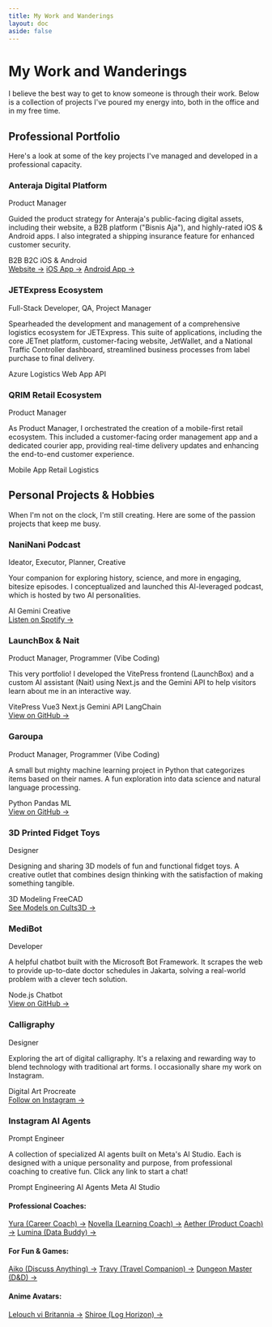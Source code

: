 ```yaml
---
title: My Work and Wanderings
layout: doc
aside: false
---
```


<script setup lang="ts">
  import NaitBubble from '/components/assistant/NaitBubble.vue'; // Adjust path as necessary
  import Projects from '/components/Projects.vue'; // Adjust path as necessary
</script>

<NaitBubble />

# My Work and Wanderings

I believe the best way to get to know someone is through their work. Below is a collection of projects I've poured my
energy into, both in the office and in my free time.

<div class="space-y-12">
  <div>
    <h2 class="text-3xl font-bold tracking-tight sm:text-4xl">Professional Portfolio</h2>
    <p class="mt-4 text-lg text-gray-600 dark:text-gray-400">
      Here's a look at some of the key projects I've managed and developed in a professional capacity.
    </p>
    <div class="mt-8 grid gap-8 md:grid-cols-2 lg:grid-cols-2">
      <div
        class="p-6 bg-white dark:bg-gray-800/50 rounded-xl shadow-md hover:shadow-xl transition-shadow duration-300 ease-in-out">
        <h3 class="text-xl font-semibold text-gray-900 dark:text-white">Anteraja Digital Platform</h3>
        <p class="mt-2 text-sm font-medium text-indigo-600 dark:text-indigo-400">Product Manager</p>
        <p class="mt-3 text-base text-gray-700 dark:text-gray-300">Guided the product strategy for Anteraja's
          public-facing digital assets, including their website, a B2B platform ("Bisnis Aja"), and highly-rated iOS &
          Android apps. I also integrated a shipping insurance feature for enhanced customer security.</p>
        <div class="mt-4 flex flex-wrap gap-2">
          <span
            class="px-2 py-1 text-xs font-medium bg-gray-200 dark:bg-gray-700 text-gray-800 dark:text-gray-200 rounded-full">B2B</span>
          <span
            class="px-2 py-1 text-xs font-medium bg-gray-200 dark:bg-gray-700 text-gray-800 dark:text-gray-200 rounded-full">B2C</span>
          <span
            class="px-2 py-1 text-xs font-medium bg-gray-200 dark:bg-gray-700 text-gray-800 dark:text-gray-200 rounded-full">iOS
            & Android</span>
        </div>
        <div class="mt-4 flex flex-wrap gap-x-4">
          <a href="https://www.anteraja.id" target="_blank" rel="noopener noreferrer"
            class="text-sm font-semibold text-indigo-600 dark:text-indigo-400 hover:underline">Website →</a>
          <a href="https://apps.apple.com/id/app/anteraja/id1468862408" target="_blank" rel="noopener noreferrer"
            class="text-sm font-semibold text-indigo-600 dark:text-indigo-400 hover:underline">iOS App →</a>
          <a href="https://play.google.com/store/apps/details?id=id.anteraja.aca&hl=id" target="_blank"
            rel="noopener noreferrer"
            class="text-sm font-semibold text-indigo-600 dark:text-indigo-400 hover:underline">Android App →</a>
        </div>
      </div>
      <div
        class="p-6 bg-white dark:bg-gray-800/50 rounded-xl shadow-md hover:shadow-xl transition-shadow duration-300 ease-in-out">
        <h3 class="text-xl font-semibold text-gray-900 dark:text-white">JETExpress Ecosystem</h3>
        <p class="mt-2 text-sm font-medium text-indigo-600 dark:text-indigo-400">Full-Stack Developer, QA, Project
          Manager</p>
        <p class="mt-3 text-base text-gray-700 dark:text-gray-300">Spearheaded the development and management of a
          comprehensive logistics ecosystem for JETExpress. This suite of applications, including the core JETnet
          platform, customer-facing website, JetWallet, and a National Traffic Controller dashboard, streamlined
          business processes from label purchase to final delivery.</p>
        <div class="mt-4 flex flex-wrap gap-2">
          <span
            class="px-2 py-1 text-xs font-medium bg-gray-200 dark:bg-gray-700 text-gray-800 dark:text-gray-200 rounded-full">Azure</span>
          <span
            class="px-2 py-1 text-xs font-medium bg-gray-200 dark:bg-gray-700 text-gray-800 dark:text-gray-200 rounded-full">Logistics</span>
          <span
            class="px-2 py-1 text-xs font-medium bg-gray-200 dark:bg-gray-700 text-gray-800 dark:text-gray-200 rounded-full">Web
            App</span>
          <span
            class="px-2 py-1 text-xs font-medium bg-gray-200 dark:bg-gray-700 text-gray-800 dark:text-gray-200 rounded-full">API</span>
        </div>
      </div>
      <div
        class="p-6 bg-white dark:bg-gray-800/50 rounded-xl shadow-md hover:shadow-xl transition-shadow duration-300 ease-in-out">
        <h3 class="text-xl font-semibold text-gray-900 dark:text-white">QRIM Retail Ecosystem</h3>
        <p class="mt-2 text-sm font-medium text-indigo-600 dark:text-indigo-400">Product Manager</p>
        <p class="mt-3 text-base text-gray-700 dark:text-gray-300">As Product Manager, I orchestrated the creation of a
          mobile-first retail ecosystem. This included a customer-facing order management app and a dedicated courier
          app, providing real-time delivery updates and enhancing the end-to-end customer experience.</p>
        <div class="mt-4 flex flex-wrap gap-2">
          <span
            class="px-2 py-1 text-xs font-medium bg-gray-200 dark:bg-gray-700 text-gray-800 dark:text-gray-200 rounded-full">Mobile
            App</span>
          <span
            class="px-2 py-1 text-xs font-medium bg-gray-200 dark:bg-gray-700 text-gray-800 dark:text-gray-200 rounded-full">Retail</span>
          <span
            class="px-2 py-1 text-xs font-medium bg-gray-200 dark:bg-gray-700 text-gray-800 dark:text-gray-200 rounded-full">Logistics</span>
        </div>
      </div>
    </div>
  </div>

  <div>
    <h2 class="text-3xl font-bold tracking-tight sm:text-4xl">Personal Projects & Hobbies</h2>
    <p class="mt-4 text-lg text-gray-600 dark:text-gray-400">
      When I'm not on the clock, I'm still creating. Here are some of the passion projects that keep me busy.
    </p>
    <div class="mt-8 grid gap-8 md:grid-cols-2 lg:grid-cols-2">
      <div
        class="p-6 bg-white dark:bg-gray-800/50 rounded-xl shadow-md hover:shadow-xl transition-shadow duration-300 ease-in-out">
        <h3 class="text-xl font-semibold text-gray-900 dark:text-white">NaniNani Podcast</h3>
        <p class="mt-2 text-sm font-medium text-teal-600 dark:text-teal-400">Ideator, Executor, Planner, Creative</p>
        <p class="mt-3 text-base text-gray-700 dark:text-gray-300">Your companion for exploring history, science, and
          more in engaging, bitesize episodes. I conceptualized and launched this AI-leveraged podcast, which is hosted
          by two AI personalities.</p>
        <div class="mt-4 flex flex-wrap gap-2">
          <span
            class="px-2 py-1 text-xs font-medium bg-gray-200 dark:bg-gray-700 text-gray-800 dark:text-gray-200 rounded-full">AI</span>
          <span
            class="px-2 py-1 text-xs font-medium bg-gray-200 dark:bg-gray-700 text-gray-800 dark:text-gray-200 rounded-full">Gemini</span>
          <span
            class="px-2 py-1 text-xs font-medium bg-gray-200 dark:bg-gray-700 text-gray-800 dark:text-gray-200 rounded-full">Creative</span>
        </div>
        <div class="mt-4">
          <a href="https://open.spotify.com/show/6uiSJvabU9E0R4RCK9IRCb?si=9fdd0738e13740a5&nd=1&dlsi=72735d8e4e064410"
            target="_blank" rel="noopener noreferrer"
            class="text-sm font-semibold text-teal-600 dark:text-teal-400 hover:underline">Listen on Spotify →</a>
        </div>
      </div>
      <div
        class="p-6 bg-white dark:bg-gray-800/50 rounded-xl shadow-md hover:shadow-xl transition-shadow duration-300 ease-in-out">
        <h3 class="text-xl font-semibold text-gray-900 dark:text-white">LaunchBox & Nait</h3>
        <p class="mt-2 text-sm font-medium text-teal-600 dark:text-teal-400">Product Manager, Programmer (Vibe Coding)
        </p>
        <p class="mt-3 text-base text-gray-700 dark:text-gray-300">This very portfolio! I developed the VitePress
          frontend (LaunchBox) and a custom AI assistant (Nait) using Next.js and the Gemini API to help visitors learn
          about me in an interactive way.</p>
        <div class="mt-4 flex flex-wrap gap-2">
          <span
            class="px-2 py-1 text-xs font-medium bg-gray-200 dark:bg-gray-700 text-gray-800 dark:text-gray-200 rounded-full">VitePress</span>
          <span
            class="px-2 py-1 text-xs font-medium bg-gray-200 dark:bg-gray-700 text-gray-800 dark:text-gray-200 rounded-full">Vue3</span>
          <span
            class="px-2 py-1 text-xs font-medium bg-gray-200 dark:bg-gray-700 text-gray-800 dark:text-gray-200 rounded-full">Next.js</span>
          <span
            class="px-2 py-1 text-xs font-medium bg-gray-200 dark:bg-gray-700 text-gray-800 dark:text-gray-200 rounded-full">Gemini
            API</span>
          <span
            class="px-2 py-1 text-xs font-medium bg-gray-200 dark:bg-gray-700 text-gray-800 dark:text-gray-200 rounded-full">LangChain</span>
        </div>
        <div class="mt-4">
          <a href="https://github.com/cylentro/LaunchBox" target="_blank" rel="noopener noreferrer"
            class="text-sm font-semibold text-teal-600 dark:text-teal-400 hover:underline">View on GitHub →</a>
        </div>
      </div>
      <div
        class="p-6 bg-white dark:bg-gray-800/50 rounded-xl shadow-md hover:shadow-xl transition-shadow duration-300 ease-in-out">
        <h3 class="text-xl font-semibold text-gray-900 dark:text-white">Garoupa</h3>
        <p class="mt-2 text-sm font-medium text-teal-600 dark:text-teal-400">Product Manager, Programmer (Vibe Coding)
        </p>
        <p class="mt-3 text-base text-gray-700 dark:text-gray-300">A small but mighty machine learning project in Python
          that categorizes items based on their names. A fun exploration into data science and natural language
          processing.</p>
        <div class="mt-4 flex flex-wrap gap-2">
          <span
            class="px-2 py-1 text-xs font-medium bg-gray-200 dark:bg-gray-700 text-gray-800 dark:text-gray-200 rounded-full">Python</span>
          <span
            class="px-2 py-1 text-xs font-medium bg-gray-200 dark:bg-gray-700 text-gray-800 dark:text-gray-200 rounded-full">Pandas</span>
          <span
            class="px-2 py-1 text-xs font-medium bg-gray-200 dark:bg-gray-700 text-gray-800 dark:text-gray-200 rounded-full">ML</span>
        </div>
        <div class="mt-4">
          <a href="https://github.com/cylentro/garoupa-api" target="_blank" rel="noopener noreferrer"
            class="text-sm font-semibold text-teal-600 dark:text-teal-400 hover:underline">View on GitHub →</a>
        </div>
      </div>
      <div
        class="p-6 bg-white dark:bg-gray-800/50 rounded-xl shadow-md hover:shadow-xl transition-shadow duration-300 ease-in-out">
        <h3 class="text-xl font-semibold text-gray-900 dark:text-white">3D Printed Fidget Toys</h3>
        <p class="mt-2 text-sm font-medium text-teal-600 dark:text-teal-400">Designer</p>
        <p class="mt-3 text-base text-gray-700 dark:text-gray-300">Designing and sharing 3D models of fun and functional
          fidget toys. A creative outlet that combines design thinking with the satisfaction of making something
          tangible.</p>
        <div class="mt-4 flex flex-wrap gap-2">
          <span
            class="px-2 py-1 text-xs font-medium bg-gray-200 dark:bg-gray-700 text-gray-800 dark:text-gray-200 rounded-full">3D
            Modeling</span>
          <span
            class="px-2 py-1 text-xs font-medium bg-gray-200 dark:bg-gray-700 text-gray-800 dark:text-gray-200 rounded-full">FreeCAD</span>
        </div>
        <div class="mt-4">
          <a href="https://cults3d.com/en/users/Triplequadcore/3d-models" target="_blank" rel="noopener noreferrer"
            class="text-sm font-semibold text-teal-600 dark:text-teal-400 hover:underline">See Models on Cults3D →</a>
        </div>
      </div>
      <div
        class="p-6 bg-white dark:bg-gray-800/50 rounded-xl shadow-md hover:shadow-xl transition-shadow duration-300 ease-in-out">
        <h3 class="text-xl font-semibold text-gray-900 dark:text-white">MediBot</h3>
        <p class="mt-2 text-sm font-medium text-teal-600 dark:text-teal-400">Developer</p>
        <p class="mt-3 text-base text-gray-700 dark:text-gray-300">A helpful chatbot built with the Microsoft Bot
          Framework. It scrapes the web to provide up-to-date doctor schedules in Jakarta, solving a real-world problem
          with a clever tech solution.</p>
        <div class="mt-4 flex flex-wrap gap-2">
          <span
            class="px-2 py-1 text-xs font-medium bg-gray-200 dark:bg-gray-700 text-gray-800 dark:text-gray-200 rounded-full">Node.js</span>
          <span
            class="px-2 py-1 text-xs font-medium bg-gray-200 dark:bg-gray-700 text-gray-800 dark:text-gray-200 rounded-full">Chatbot</span>
        </div>
        <div class="mt-4">
          <a href="https://github.com/cylentro/medibot" target="_blank" rel="noopener noreferrer"
            class="text-sm font-semibold text-teal-600 dark:text-teal-400 hover:underline">View on GitHub →</a>
        </div>
      </div>
      <div
        class="p-6 bg-white dark:bg-gray-800/50 rounded-xl shadow-md hover:shadow-xl transition-shadow duration-300 ease-in-out">
        <h3 class="text-xl font-semibold text-gray-900 dark:text-white">Calligraphy</h3>
        <p class="mt-2 text-sm font-medium text-teal-600 dark:text-teal-400">Designer</p>
        <p class="mt-3 text-base text-gray-700 dark:text-gray-300">Exploring the art of digital calligraphy. It's a
          relaxing and rewarding way to blend technology with traditional art forms. I occasionally share my work on
          Instagram.</p>
        <div class="mt-4 flex flex-wrap gap-2">
          <span
            class="px-2 py-1 text-xs font-medium bg-gray-200 dark:bg-gray-700 text-gray-800 dark:text-gray-200 rounded-full">Digital
            Art</span>
          <span
            class="px-2 py-1 text-xs font-medium bg-gray-200 dark:bg-gray-700 text-gray-800 dark:text-gray-200 rounded-full">Procreate</span>
        </div>
        <div class="mt-4">
          <a href="https://www.instagram.com/chrishadi90/" target="_blank" rel="noopener noreferrer"
            class="text-sm font-semibold text-teal-600 dark:text-teal-400 hover:underline">Follow on Instagram →</a>
        </div>
      </div>
      <div class="mt-4">
        <div
          class="p-6 bg-white dark:bg-gray-800 rounded-xl shadow-md hover:shadow-xl transition-shadow duration-300 ease-in-out md:col-span-2 lg:col-span-3">
          <h3 class="text-xl font-semibold text-gray-900 dark:text-white">Instagram AI Agents</h3>
          <p class="mt-2 text-sm font-medium text-purple-500 dark:text-purple-400">Prompt Engineer</p>
          <p class="mt-3 text-base text-gray-700 dark:text-gray-300">A collection of specialized AI agents built on
            Meta's AI Studio. Each is designed with a unique personality and purpose, from professional coaching to
            creative fun. Click any link to start a chat!</p>
          <div class="mt-4 flex flex-wrap gap-2">
            <span
              class="px-2 py-1 text-xs font-medium bg-gray-200 dark:bg-gray-700 text-gray-800 dark:text-gray-200 rounded-full">Prompt
              Engineering</span>
            <span
              class="px-2 py-1 text-xs font-medium bg-gray-200 dark:bg-gray-700 text-gray-800 dark:text-gray-200 rounded-full">AI
              Agents</span>
            <span
              class="px-2 py-1 text-xs font-medium bg-gray-200 dark:bg-gray-700 text-gray-800 dark:text-gray-200 rounded-full">Meta
              AI Studio</span>
          </div>
          <div class="mt-4 grid grid-cols-1 gap-x-6 gap-y-4">
            <div>
              <h4 class="font-semibold text-gray-800 dark:text-gray-200">Professional Coaches:</h4>
              <div class="flex flex-col items-start mt-2 space-y-2">
                <a href="https://aistudio.instagram.com/ai/1403510227686869/?utm_source=share" target="_blank"
                  rel="noopener noreferrer" class="text-sm text-purple-600 dark:text-purple-400 hover:underline">Yura
                  (Career Coach) &rarr;</a>
                <a href="https://aistudio.instagram.com/ai/666514312506610/?utm_source=share" target="_blank"
                  rel="noopener noreferrer" class="text-sm text-purple-600 dark:text-purple-400 hover:underline">Novella
                  (Learning Coach) &rarr;</a>
                <a href="https://aistudio.instagram.com/ai/1314530753158889/?utm_source=share" target="_blank"
                  rel="noopener noreferrer" class="text-sm text-purple-600 dark:text-purple-400 hover:underline">Aether
                  (Product Coach) &rarr;</a>
                <a href="https://aistudio.instagram.com/ai/1714271579122372/?utm_source=share" target="_blank"
                  rel="noopener noreferrer" class="text-sm text-purple-600 dark:text-purple-400 hover:underline">Lumina
                  (Data Buddy) &rarr;</a>
              </div>
            </div>
            <div>
              <h4 class="font-semibold text-gray-800 dark:text-gray-200">For Fun & Games:</h4>
              <div class="flex flex-col items-start mt-2 space-y-2">
                <a href="https://aistudio.instagram.com/ai/1300011535157323/?utm_source=share" target="_blank"
                  rel="noopener noreferrer" class="text-sm text-purple-600 dark:text-purple-400 hover:underline">Aiko
                  (Discuss Anything) &rarr;</a>
                <a href="https://aistudio.instagram.com/ai/1409230216943352/?utm_source=share" target="_blank"
                  rel="noopener noreferrer" class="text-sm text-purple-600 dark:text-purple-400 hover:underline">Travy
                  (Travel Companion) &rarr;</a>
                <a href="https://aistudio.instagram.com/ai/1343307683578918/?utm_source=share" target="_blank"
                  rel="noopener noreferrer" class="text-sm text-purple-600 dark:text-purple-400 hover:underline">Dungeon
                  Master (D&D) &rarr;</a>
              </div>
            </div>
            <div>
              <h4 class="font-semibold text-gray-800 dark:text-gray-200">Anime Avatars:</h4>
              <div class="flex flex-col items-start mt-2 space-y-2">
                <a href="https://aistudio.instagram.com/ai/826655436344222/?utm_source=share" target="_blank"
                  rel="noopener noreferrer" class="text-sm text-purple-600 dark:text-purple-400 hover:underline">Lelouch
                  vi Britannia &rarr;</a>
                <a href="https://aistudio.instagram.com/ai/965783475736829/?utm_source=share" target="_blank"
                  rel="noopener noreferrer" class="text-sm text-purple-600 dark:text-purple-400 hover:underline">Shiroe
                  (Log Horizon) &rarr;</a>
              </div>
            </div>
          </div>
        </div>
      </div>
    </div>
  </div>
</div>